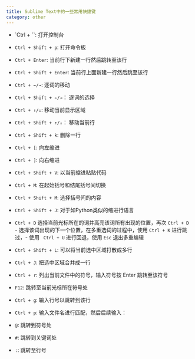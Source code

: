 ```yaml
---
title: Sublime Text中的一些常用快捷键
category: other
---
```


- `Ctrl + \``: 打开控制台
- `Ctrl + Shift + p`: 打开命令板

- `Ctrl + Enter`: 当前行下新建一行然后跳转至该行
- `Ctrl + Shift + Enter`: 当前行上面新建一行然后跳至该行
- `Ctrl + ←/→`: 逐词的移动
- `Ctrl + Shift + ←/→`： 逐词的选择
- `Ctrl + ↑/↓`: 移动当前显示区域
- `Ctrl + Shift + ↑/↓`： 移动当前行
- `Ctrl + Shift + k`: 删除一行

- `Ctrl + [`: 向左缩进
- `Ctrl + ]`: 向右缩进
- `Ctrl + Shift + V`: 以当前缩进粘贴代码

- `Ctrl + M`: 在起始括号和结尾括号间切换
- `Ctrl + Shift + M`: 选择括号间的内容
- `Ctrl + Shift + J`: 对于如Python类似的缩进行语言

- `Ctrl + D` 选择当前光标所在的词并高亮该词所有出现的位置，再次 `Ctrl + D` - 选择该词出现的下一个位置，在多重选词的过程中，使用 `Ctrl + K` 进行跳过，- 使用 ` Ctrl + U` 进行回退，使用 `Esc` 退出多重编辑

- `Ctrl + Shift + L`: 可以将当前选中区域打散成多行
- `Ctrl + J`: 把选中区域合并成一行

- `Ctrl + r`: 列出当前文件中的符号，输入符号按 Enter 跳转至该符号
- `F12`: 跳转至当前光标所在符号处
- `Ctrl + g`: 输入行号以跳转到该行

- `Ctrl + p`: 输入文件名进行匹配，然后后续输入：
- `@`: 跳转到符号处
- `#`: 跳转到关键词处
- `:`: 跳转至行号

